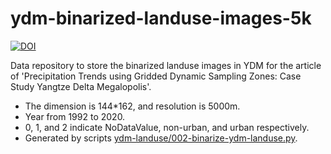 # ydm-binarized-landuse-images-5k

[![DOI](https://zenodo.org/badge/DOI/10.5281/zenodo.5855122.svg)](https://doi.org/10.5281/zenodo.5855122)


Data repository to store the binarized landuse images in YDM for the article of 'Precipitation Trends using Gridded Dynamic Sampling Zones: Case Study Yangtze Delta Megalopolis'.

- The dimension is 144*162, and resolution is 5000m.
- Year from 1992 to 2020.
- 0, 1, and 2 indicate NoDataValue, non-urban, and urban respectively.
- Generated by scripts [ydm-landuse/002-binarize-ydm-landuse.py](https://github.com/longavailable/ydm-landuse/blob/main/002-binarize-ydm-landuse.py).